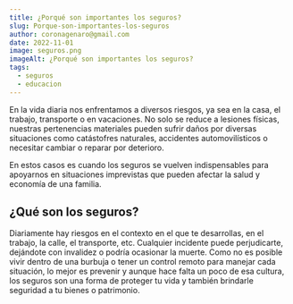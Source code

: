 ```yaml
---
title: ¿Porqué son importantes los seguros?
slug: Porque-son-importantes-los-seguros
author: coronagenaro@gmail.com
date: 2022-11-01
image: seguros.png
imageAlt: ¿Porqué son importantes los seguros?
tags:
  - seguros
  - educacion
---
```

E﻿n la vida diaria nos enfrentamos a diversos riesgos, ya sea en la casa, el trabajo, transporte o en vacaciones. No solo se reduce a lesiones físicas, nuestras pertenencias materiales pueden sufrir daños por diversas situaciones como catástofres naturales, accidentes automovilísticos o necesitar cambiar o reparar por deterioro.

E﻿n estos casos es cuando los seguros se vuelven indispensables para apoyarnos en situaciones imprevistas que pueden afectar la salud y economía de una familia.

## ¿Qué son los seguros?



Diariamente hay riesgos en el contexto en el que te desarrollas, en el trabajo, la calle, el transporte, etc. Cualquier incidente puede perjudicarte, dejándote con invalidez o podría ocasionar la muerte. Como no es posible vivir dentro de una burbuja o tener un control remoto para manejar cada situación, lo mejor es prevenir y aunque hace falta un poco de esa cultura, los seguros son una forma de proteger tu vida y también brindarle seguridad a tu bienes o patrimonio.